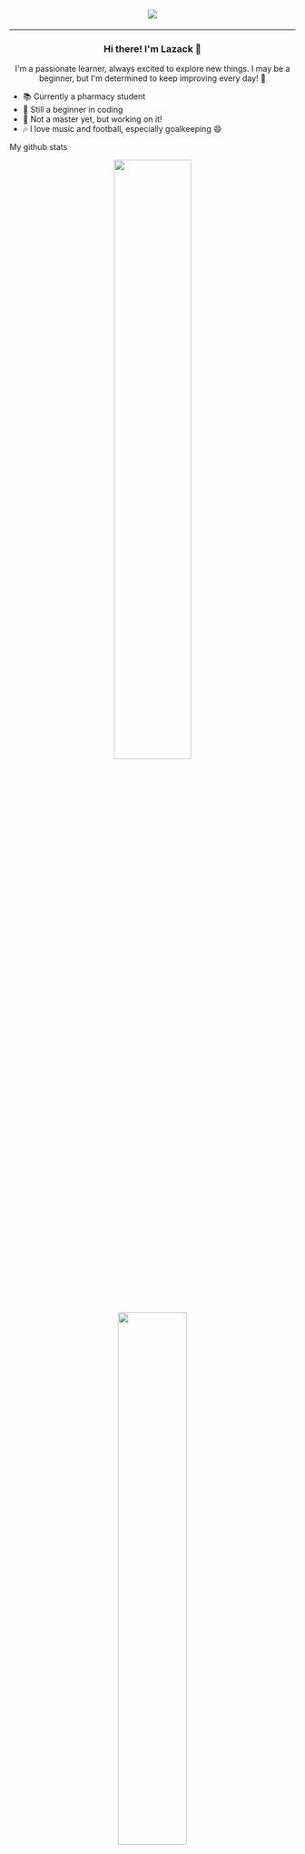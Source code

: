 <h1 align="center">
    <img src="https://readme-typing-svg.herokuapp.com/?font=Righteous&size=35&center=true&vCenter=true&width=500&height=70&duration=4000&lines=Lazack-28;+I'm+a+beginner;" />
</h1>

---------

<h3 align="center">Hi there! I'm Lazack 👋</h3>

<p align="center">
  I'm a passionate learner, always excited to explore new things. I may be a beginner, but I'm determined to keep improving every day! 🚀
  
- 📚 Currently a pharmacy student  
- 👶 Still a beginner in coding  
- 💬 Not a master yet, but working on it!  
- 🎶 I love music and football, especially goalkeeping 😄
</p>



My github stats 


<p align="center">
    <img
        width="52%"
        src="https://github-readme-stats.vercel.app/api?username=Lazack28&count_private=true&include_all_commits=true&show_icons=true&theme=tokyonight&custom_title=GitHub+Stats"
    />
    <img
        width="49%"
        src="https://github-readme-streak-stats.herokuapp.com?user=Lazack28&theme=tokyonight"
    />
</p>

<h3>


